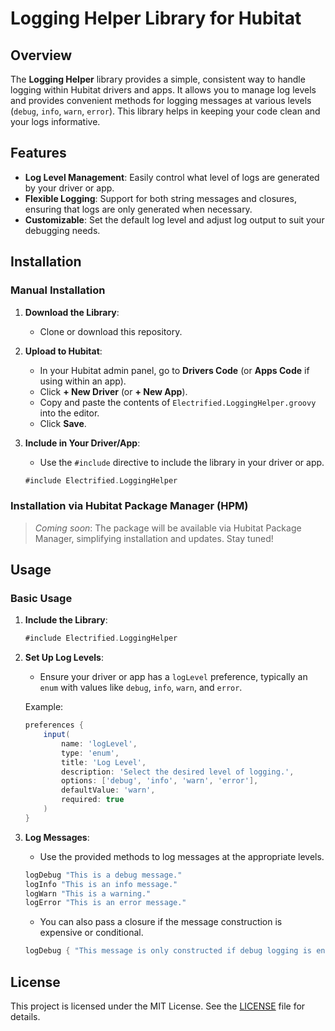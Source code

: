 # Logging Helper Library for Hubitat

## Overview

The **Logging Helper** library provides a simple, consistent way to handle logging within Hubitat drivers and apps. It allows you to manage log levels and provides convenient methods for logging messages at various levels (`debug`, `info`, `warn`, `error`). This library helps in keeping your code clean and your logs informative.

## Features

- **Log Level Management**: Easily control what level of logs are generated by your driver or app.
- **Flexible Logging**: Support for both string messages and closures, ensuring that logs are only generated when necessary.
- **Customizable**: Set the default log level and adjust log output to suit your debugging needs.

## Installation

### Manual Installation

1. **Download the Library**: 
   - Clone or download this repository.

2. **Upload to Hubitat**:
   - In your Hubitat admin panel, go to **Drivers Code** (or **Apps Code** if using within an app).
   - Click **+ New Driver** (or **+ New App**).
   - Copy and paste the contents of `Electrified.LoggingHelper.groovy` into the editor.
   - Click **Save**.

3. **Include in Your Driver/App**:
   - Use the `#include` directive to include the library in your driver or app.
   ```groovy
   #include Electrified.LoggingHelper
   ```

### Installation via Hubitat Package Manager (HPM)

> *Coming soon*: The package will be available via Hubitat Package Manager, simplifying installation and updates. Stay tuned!

## Usage

### Basic Usage

1. **Include the Library**:
   ```groovy
   #include Electrified.LoggingHelper
   ```

2. **Set Up Log Levels**:
   - Ensure your driver or app has a `logLevel` preference, typically an `enum` with values like `debug`, `info`, `warn`, and `error`.

   Example:
   ```groovy
   preferences {
       input(
           name: 'logLevel',
           type: 'enum',
           title: 'Log Level',
           description: 'Select the desired level of logging.',
           options: ['debug', 'info', 'warn', 'error'],
           defaultValue: 'warn',
           required: true
       )
   }
   ```

3. **Log Messages**:
   - Use the provided methods to log messages at the appropriate levels.
   ```groovy
   logDebug "This is a debug message."
   logInfo "This is an info message."
   logWarn "This is a warning."
   logError "This is an error message."
   ```

   - You can also pass a closure if the message construction is expensive or conditional.
   ```groovy
   logDebug { "This message is only constructed if debug logging is enabled: ${text}" }
   ```

## License

This project is licensed under the MIT License. See the [LICENSE](LICENSE) file for details.

